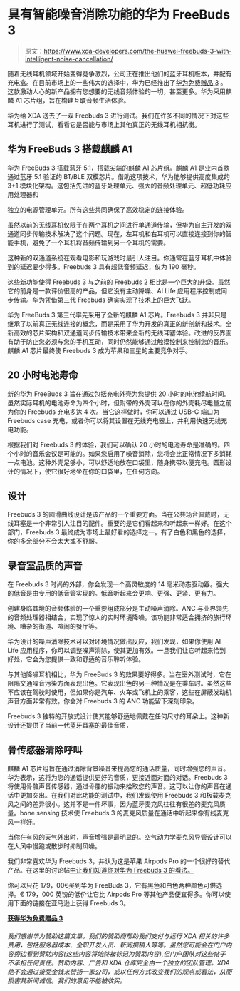 # 具有智能噪音消除功能的华为 FreeBuds 3

> 原文：<https://www.xda-developers.com/the-huawei-freebuds-3-with-intelligent-noise-cancellation/>

随着无线耳机领域开始变得竞争激烈，公司正在推出他们的蓝牙耳机版本，并配有充电盒。在目前市场上的一些伟大的选择中，华为已经推出了[华为免费赠品 3](https://www.amazon.it/stores/page/CBF4FDB9-3BB1-4BAE-942C-ACF7FAC3CB42?channel=xda) 。这款激动人心的新产品拥有您想要的无线音频体验的一切，甚至更多。华为采用麒麟 A1 芯片组，旨在构建互联音频生活体验。

华为给 XDA 送去了一双 Freebuds 3 进行测试。我们在许多不同的情况下对这些耳机进行了测试，看看它是否能与市场上其他真正的无线耳机相抗衡。

## 华为 FreeBuds 3 搭载麒麟 A1

华为 FreeBuds 3 搭载蓝牙 5.1，搭载尖端的麒麟 A1 芯片组。麒麟 A1 是业内首款通过蓝牙 5.1 验证的 BT/BLE 双模芯片。借助这项技术，华为能够提供高度集成的 3+1 模块化架构。这包括先进的蓝牙处理单元、强大的音频处理单元、超低功耗应用处理器和

独立的电源管理单元。所有这些共同确保了高效稳定的连接体验。

虽然以前的无线耳机仅限于在两个耳机之间进行单通道传输，但华为自主开发的双通道同步传输技术解决了这个问题。现在，左耳机和右耳机可以直接连接到你的智能手机，避免了一个耳机将音频传输到另一个耳机的需要。

这种新的双通道系统在观看电影和玩游戏时最引人注目。你通常在蓝牙耳机中体验到的延迟要少得多。Freebuds 3 具有超低音频延迟，仅为 190 毫秒。

这些新功能使得 Freebuds 3 与之前的 Freebuds 2 相比是一个巨大的升级。虽然它的前身是一款评价很高的产品，但它没有主动降噪、AI Life 应用程序控制或同步传输。华为凭借第三代 Freebuds 确实实现了技术上的巨大飞跃。

华为 FreeBuds 3 第三代率先采用了全新的麒麟 A1 芯片。Freebuds 3 并非只是继承了以前真正无线连接的概念，而是采用了华为开发的真正的新创新和技术。全新高效的芯片架构和双通道同步传输技术带来全新的无线耳塞体验。改进的反界面有助于防止您必须与您的手机互动，同时仍然能够通过触摸控制来控制您的音乐。麒麟 A1 芯片最终使 Freebuds 3 成为苹果和三星的主要竞争对手。

## 20 小时电池寿命

新的华为 FreeBuds 3 旨在通过包括充电外壳为您提供 20 小时的电池续航时间。虽然实际耳机的电池寿命为四个小时，但附带的外壳可以在你的外壳耗尽电量之前为你的 Freebuds 充电多达 4 次。当它这样做时，你可以通过 USB-C 端口为 Freebuds case 充电，或者你可以将其设置在无线充电器上，并利用快速无线充电功能。

根据我们对 Freebuds 3 的体验，我们可以确认 20 小时的电池寿命是准确的。四个小时的音乐会议是可能的。如果您启用了噪音消除，您将会比正常情况下多消耗一点电池。这种外壳足够小，可以舒适地放在口袋里，随身携带以便充电。圆形设计的情况下，使它很好地坐在你的口袋里，在任何方向。

## 设计

Freebuds 3 的圆滑曲线设计是该产品的一个重要方面。当在公共场合佩戴时，无线耳塞是一个非常引人注目的配件。重要的是它们看起来和听起来一样好。在这个部门，Freebuds 3 最终成为市场上最好看的选择之一。有了白色和黑色的选择，你的多余部分不会太大或不舒服。

## 录音室品质的声音

在 Freebuds 3 时尚的外部，你会发现一个高灵敏度的 14 毫米动态驱动器。强大的低音是由专用的低音管实现的。低音听起来会更响、更强、更紧、更有力。

创建身临其境的音频体验的一个重要组成部分是主动噪声消除。ANC 与业界领先的音频处理器相结合，实现了惊人的实时环境降噪。该功能非常适合拥挤的旅行环境、嘈杂的街道、喧闹的餐厅等。

华为设计的噪声消除技术可以对环境情况做出反应，我们发现，如果你使用 AI Life 应用程序，你可以调整噪声消除，使其更加有效。一旦我们让它听起来恰到好处，它会为您提供一致和舒适的音乐聆听体验。

与其他降噪耳机相比，华为 FreeBuds 3 的效果要好得多。当在室外测试时，它在阻隔交通噪音污染方面表现出色。它表现出色的另一种情况是在乘车时。虽然这些不应该在驾驶时使用，但如果你是汽车、火车或飞机上的乘客，这些在屏蔽发动机声音方面非常有效。你会对 Freebuds 3 的 ANC 功能留下深刻印象。

Freebuds 3 独特的开放式设计使其能够舒适地佩戴在任何尺寸的耳朵上。这种新设计还提供了当前一代蓝牙耳塞的最佳音质，

## 骨传感器清除呼叫

麒麟 A1 芯片组旨在通过消除背景噪音来提高您的通话质量，同时增强您的声音。华为表示，这将为您的通话提供更好的音质，更接近面对面的对话。Freebuds 3 将使用骨骼声音传感器，通过骨骼的振动来拾取您的声音。这可以让你的声音在通话中更加突出。在我们对此功能的测试中，我们发现使用 Freebuds 3 和板载麦克风之间的差异很小。这并不是一件坏事，因为蓝牙麦克风往往有很差的麦克风质量。bone sensing 技术使 Freebuds 3 的麦克风质量在通话中听起来像有线麦克风一样好。

当你在有风的天气外出时，声音增强是最明显的。空气动力学麦克风导管设计可以在大风中慢跑或散步时抑制风噪。

我们非常喜欢华为 Freebuds 3，并认为这是苹果 Airpods Pro 的一个很好的替代产品。在这里的讨论帖[中让我们知道你对华为 Freebuds 3 的看法。](https://forum.xda-developers.com/huawei-p30-pro/how-to/discussion-huawei-freebuds-3-solution-t3999401)

你可以只花 179，00€买到华为 FreeBuds 3，它有黑色和白色两种颜色可供选择。€ 179，000 英镑的低价让它比 Airpods Pro 等其他产品便宜得多。你可以使用下面的链接在亚马逊上获得 Freebuds 3。

[**获得华为免费赠品 3**](https://www.amazon.it/stores/page/CBF4FDB9-3BB1-4BAE-942C-ACF7FAC3CB42?channel=xda)

###### 我们感谢华为赞助这篇文章。我们的赞助商帮助我们支付与运行 XDA 相关的许多费用，包括服务器成本、全职开发人员、新闻撰稿人等等。虽然您可能会在门户内容旁边看到赞助内容(这些内容将始终被标记为赞助内容),但门户团队对这些帖子不承担任何责任。赞助内容、广告和 XDA 仓库完全由一个独立的团队管理。XDA 绝不会通过接受金钱来赞扬一家公司，或以任何方式改变我们的观点或看法，从而损害其新闻诚信。我们的意见不能被收买。